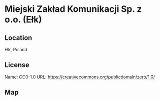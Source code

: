 # Miejski Zakład Komunikacji Sp. z o.o. (Ełk)
    
## Location

Ełk, Poland

## License

Name: CC0-1.0
URL: https://creativecommons.org/publicdomain/zero/1.0/

## Map

<WorldMap topic="public-transport/rtfs-rt/Miejski_Zakład_Komunikacji_Sp_z_oo_Ełk/vehicle_positions/#" />
